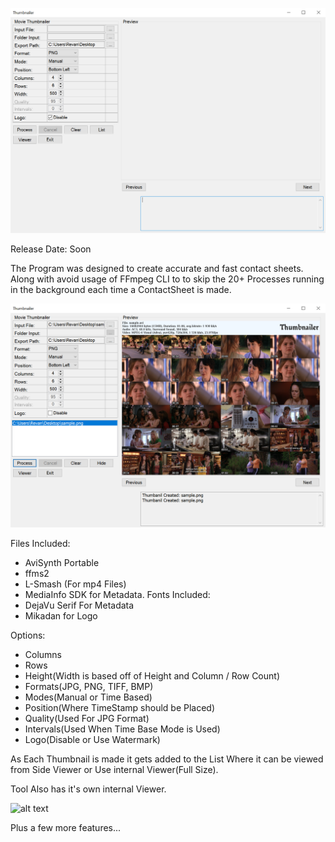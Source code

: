 ![alt text](https://raw.githubusercontent.com/Revan654/Thumbnailer/master/Docs/Screenshots/MainUI.png "Main UI")

Release Date: Soon

The Program was designed to create accurate and fast contact sheets. Along with avoid usage of FFmpeg CLI to to skip the 20+ Processes running in the background each time a ContactSheet is made.

![alt text](https://raw.githubusercontent.com/Revan654/Thumbnailer/master/Docs/Screenshots/ListBoxUI.png "ListBox UI")

Files Included: 
- AviSynth Portable
- ffms2
- L-Smash (For mp4 Files)
- MediaInfo SDK for Metadata.
Fonts Included:
- DejaVu Serif For Metadata
- Mikadan for Logo

Options:
- Columns
- Rows
- Height(Width is based off of Height and Column / Row Count)
- Formats(JPG, PNG, TIFF, BMP)
- Modes(Manual or Time Based)
- Position(Where TimeStamp should be Placed)
- Quality(Used For JPG Format)
- Intervals(Used When Time Base Mode is Used)
- Logo(Disable or Use Watermark)

As Each Thumbnail is made it gets added to the List Where it can be viewed from Side Viewer or Use internal Viewer(Full Size).

Tool Also has it's own internal Viewer.

![alt text](https://raw.githubusercontent.com/Revan654/Thumbnailer/master/Docs/Screenshots/ThumbnailViewer.png "UI Viewer")

Plus a few more features...
